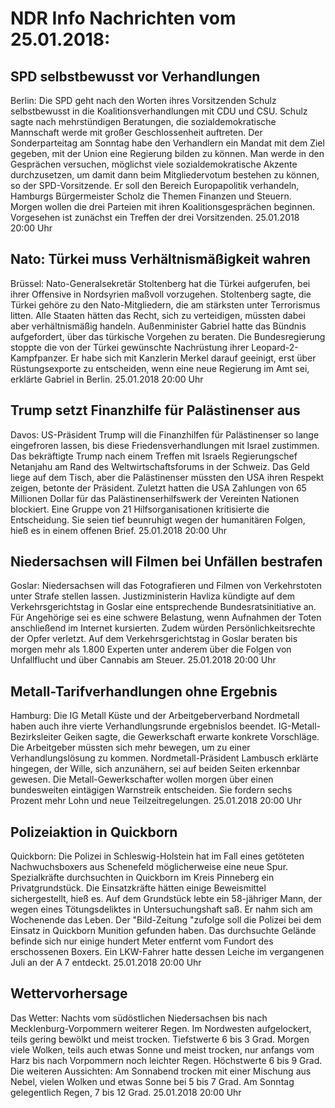 # NDR Info Nachrichten vom 25.01.2018:


## SPD selbstbewusst vor Verhandlungen
Berlin: Die SPD geht nach den Worten ihres Vorsitzenden Schulz selbstbewusst in die Koalitionsverhandlungen mit CDU und CSU. Schulz sagte nach mehrstündigen Beratungen, die sozialdemokratische Mannschaft werde mit großer Geschlossenheit auftreten. Der Sonderparteitag am Sonntag habe den Verhandlern ein Mandat mit dem Ziel gegeben, mit der Union eine Regierung bilden zu können. Man werde in den Gesprächen versuchen, möglichst viele sozialdemokratische Akzente durchzusetzen, um damit dann beim Mitgliedervotum bestehen zu können, so der SPD-Vorsitzende. Er soll den Bereich  Europapolitik verhandeln, Hamburgs Bürgermeister Scholz die Themen Finanzen und Steuern. Morgen wollen die drei Parteien mit ihren Koalitionsgesprächen beginnen. Vorgesehen ist zunächst ein Treffen der drei Vorsitzenden. 25.01.2018 20:00 Uhr 

## Nato: Türkei muss Verhältnismäßigkeit wahren
Brüssel:	Nato-Generalsekretär Stoltenberg hat die Türkei aufgerufen, bei ihrer Offensive in Nordsyrien maßvoll vorzugehen. Stoltenberg sagte, die Türkei gehöre zu den Nato-Mitgliedern, die am stärksten unter Terrorismus litten. Alle Staaten hätten das Recht, sich zu verteidigen, müssten dabei aber verhältnismäßig handeln. Außenminister Gabriel hatte das Bündnis aufgefordert, über das türkische Vorgehen zu beraten. Die Bundesregierung stoppte die von der Türkei gewünschte Nachrüstung ihrer Leopard-2-Kampfpanzer. Er habe sich mit Kanzlerin Merkel darauf geeinigt, erst über Rüstungsexporte zu entscheiden, wenn eine neue Regierung im Amt sei, erklärte Gabriel in Berlin. 25.01.2018 20:00 Uhr 

## Trump setzt Finanzhilfe für Palästinenser aus
Davos:	US-Präsident Trump will die Finanzhilfen für Palästinenser so lange eingefroren lassen, bis diese Friedensverhandlungen mit Israel zustimmen. Das bekräftigte Trump nach einem Treffen mit Israels Regierungschef Netanjahu am Rand des Weltwirtschaftsforums in der Schweiz. Das Geld liege auf dem Tisch, aber die Palästinenser müssten den USA ihren Respekt zeigen, betonte der Präsident. Zuletzt hatten die USA Zahlungen von 65 Millionen Dollar für das Palästinenserhilfswerk der Vereinten Nationen blockiert. Eine Gruppe von 21 Hilfsorganisationen kritisierte die Entscheidung. Sie seien tief beunruhigt wegen der humanitären Folgen, hieß es in einem offenen Brief. 25.01.2018 20:00 Uhr 

## Niedersachsen will Filmen bei Unfällen bestrafen
Goslar:	Niedersachsen will das Fotografieren und Filmen von Verkehrstoten unter Strafe stellen lassen. Justizministerin Havliza kündigte auf dem Verkehrsgerichtstag in Goslar eine entsprechende Bundesratsinitiative an. Für Angehörige sei es eine schwere Belastung, wenn Aufnahmen der Toten anschließend im Internet kursierten. Zudem würden Persönlichkeitsrechte der Opfer verletzt. Auf dem Verkehrsgerichtstag in Goslar beraten bis morgen mehr als 1.800 Experten unter anderem über die Folgen von Unfallflucht und über Cannabis am Steuer. 25.01.2018 20:00 Uhr 

## Metall-Tarifverhandlungen ohne Ergebnis
Hamburg:	Die IG Metall Küste und der Arbeitgeberverband Nordmetall haben auch ihre vierte Verhandlungsrunde ergebnislos beendet. IG-Metall-Bezirksleiter Geiken sagte, die Gewerkschaft erwarte konkrete Vorschläge. Die Arbeitgeber müssten sich mehr bewegen, um zu einer Verhandlungslösung zu kommen. Nordmetall-Präsident Lambusch erklärte hingegen, der Wille, sich anzunähern, sei auf beiden Seiten erkennbar gewesen. Die Metall-Gewerkschafter wollen morgen über einen bundesweiten eintägigen Warnstreik entscheiden. Sie fordern sechs Prozent mehr Lohn und neue Teilzeitregelungen. 25.01.2018 20:00 Uhr 

## Polizeiaktion in Quickborn
Quickborn: Die Polizei in Schleswig-Holstein hat im Fall eines getöteten Nachwuchsboxers aus Schenefeld möglicherweise eine neue Spur. Spezialkräfte durchsuchten in Quickborn im Kreis Pinneberg ein Privatgrundstück. Die Einsatzkräfte hätten einige Beweismittel sichergestellt, hieß es. Auf dem Grundstück lebte ein 58-jähriger Mann, der wegen eines Tötungsdeliktes in Untersuchungshaft saß. Er nahm sich am Wochenende das Leben. Der "Bild-Zeitung "zufolge soll die Polizei bei dem Einsatz in Quickborn Munition gefunden haben. Das durchsuchte Gelände befinde sich nur einige hundert Meter entfernt vom Fundort des erschossenen Boxers. Ein LKW-Fahrer hatte dessen Leiche im vergangenen Juli an der A 7 entdeckt. 25.01.2018 20:00 Uhr 

## Wettervorhersage
Das Wetter:
Nachts vom südöstlichen Niedersachsen bis nach Mecklenburg-Vorpommern weiterer Regen. Im Nordwesten aufgelockert, teils gering bewölkt und meist trocken. Tiefstwerte 6 bis 3 Grad. Morgen viele Wolken, teils auch etwas Sonne und meist trocken, nur anfangs vom Harz bis nach Vorpommern noch leichter Regen. Höchstwerte 6 bis 9 Grad. Die weiteren Aussichten: Am Sonnabend trocken mit einer Mischung aus Nebel, vielen Wolken und etwas Sonne bei 5 bis 7 Grad. Am Sonntag gelegentlich Regen, 7 bis 12 Grad. 25.01.2018 20:00 Uhr 
